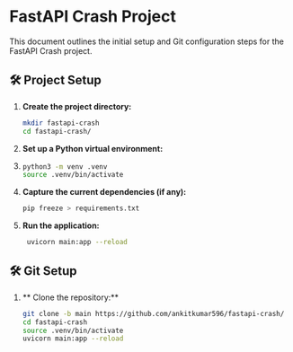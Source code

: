 # FastAPI Crash Project

This document outlines the initial setup and Git configuration steps for the FastAPI Crash project.

## 🛠️ Project Setup

1. **Create the project directory:**
   ```bash
   mkdir fastapi-crash
   cd fastapi-crash/
2. **Set up a Python virtual environment:**
3. ```bash
   python3 -m venv .venv
   source .venv/bin/activate
4. **Capture the current dependencies (if any):**
   ```bash
   pip freeze > requirements.txt
5. **Run the application:**
   ```bash
    uvicorn main:app --reload
   
## 🛠️ Git Setup
1. ** Clone the repository:**
   ``` bash
   git clone -b main https://github.com/ankitkumar596/fastapi-crash/
   cd fastapi-crash
   source .venv/bin/activate
   uvicorn main:app --reload
